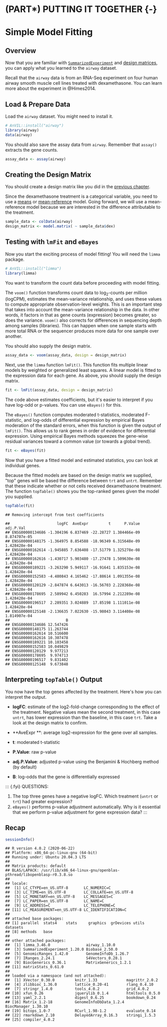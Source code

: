 # (PART\*) PUTTING IT TOGETHER {-}

# Simple Model Fitting



## Overview

Now that you are familiar with [`SummarizedExperiment`](summarizedexperiment.html#summarizedexperiment) and [design matrices](design-matrices.html#design-matrices), you can apply what you learned to the `airway` dataset. 

Recall that the `airway` data is from an RNA-Seq experiment on four human airway smooth muscle cell lines treated with dexamethasone. You can learn more about the experiment in @Himes2014. 

## Load & Prepare Data

Load the `airway` dataset. You might need to install it.


```r
# AnVIL::install("airway")
library(airway)
data(airway)
```

You should also save the assay data from `airway`. Remember that `assay()` extracts the gene counts.


```r
assay_data <- assay(airway)
```

## Creating the Design Matrix

You should create a design matrix like you did in the [previous chapter](design-matrices.html#inpractice). 

Since the dexamethasone treatment is a categorical variable, you need to use a [means](#means) or [mean-reference](#meanref) model. Going forward, we will use a mean-reference model because we are interested in the difference attributable to the treatment.


```r
sample_data <- colData(airway)
design_matrix <- model.matrix( ~ sample_data$dex)
```

## Testing with `lmFit` and `eBayes`

Now you start the exciting process of model fitting! You will need the `limma` package.


```r
# AnVIL::install("limma")
library(limma)
```

You want to transform the count data before proceeding with model fitting. 

The `voom()` function transforms count data to $\log_{2}$-counts per million (logCPM), estimates the mean-variance relationship, and uses these values to compute appropriate observation-level weights. This is an important step that takes into account the mean-variance relationship in the data. In other words, it factors in that as gene counts (expression) becomes greater, so does the variance. `voom()` also corrects for differences in sequencing depth among samples (libraries). This can happen when one sample starts with more total RNA or the sequencer produces more data for one sample over another.

You should also supply the design matrix.


```r
assay_data <- voom(assay_data, design = design_matrix)
```

Next, use the `limma` function `lmFit()`. This function fits multiple linear models by weighted or generalized least squares. A linear model is fitted to the expression data for each gene. As above, you should supply the design matrix.


```r
fit <- lmFit(assay_data, design = design_matrix)
```

The code above estimates coefficients, but it's easier to interpret if you have log-odd or p-values. You can use `eBayes()` for this. 

The `eBayes()` function computes moderated t-statistics, moderated F-statistic, and log-odds of differential expression by empirical Bayes moderation of the standard errors, when this function is given the output of `lmFit()`. This allows us to rank genes in order of evidence for differential expression. Using empirical Bayes methods squeezes the gene-wise residual variances toward a common value (or towards a global trend).


```r
fit <- eBayes(fit)
```

Now that you have a fitted model and estimated statistics, you can look at individual genes. 

Because the fitted models are based on the design matrix we supplied, "top" genes will be based the difference between `trt` and `untrt`. Remember that these indicate whether or not cells received dexamethasone treatment. The function `topTable()` shows you the top-ranked genes given the model you supplied.


```r
topTable(fit)
```

```
## Removing intercept from test coefficients
```

```
##                     logFC  AveExpr         t      P.Value    adj.P.Val
## ENSG00000134686 -1.304196 6.837469 -22.28727 1.384466e-09 8.874707e-05
## ENSG00000148175 -1.364975 8.854588 -18.96349 6.315648e-09 1.428428e-04
## ENSG00000162614 -1.945885 7.636408 -17.51779 1.325278e-08 1.428428e-04
## ENSG00000162616 -1.430717 5.903480 -17.27478 1.509630e-08 1.428428e-04
## ENSG00000189221 -3.263290 5.949117 -16.91641 1.835153e-08 1.428428e-04
## ENSG00000152583 -4.480843 4.165462 -17.88614 1.091355e-08 1.428428e-04
## ENSG00000120129 -2.847874 6.643013 -16.56703 2.228368e-08 1.428428e-04
## ENSG00000178695  2.589942 6.450283  16.57994 2.212289e-08 1.428428e-04
## ENSG00000196517  2.289351 3.024889  17.85198 1.111011e-08 1.428428e-04
## ENSG00000125148 -2.136635 7.022630 -15.98043 3.114408e-08 1.814907e-04
##                         B
## ENSG00000134686 12.547426
## ENSG00000148175 11.263744
## ENSG00000162614 10.516600
## ENSG00000162616 10.307478
## ENSG00000189221 10.103458
## ENSG00000152583 10.049829
## ENSG00000120129  9.977213
## ENSG00000178695  9.974713
## ENSG00000196517  9.831402
## ENSG00000125148  9.673848
```

## Interpreting `topTable()` Output

You now have the top genes affected by the treatment. Here's how you can interpret the output.

- **logFC**: estimate of the log2-fold-change corresponding to the effect of the treatment. Negative values mean the second treatment, in this case `untrt`, has lower expression than the baseline, in this case `trt`. Take a look at the design matrix to confirm.

- **AveExpr	**: average log2-expression for the gene over all samples.

- **t**: moderated t-statistic

- **P.Value**: raw p-value

- **adj.P.Value**: adjusted p-value using the Benjamini & Hochberg method (by default)

- **B**: log-odds that the gene is differentially expressed

::: {.fyi}
QUESTIONS:

1. The top three genes have a negative logFC. Which treatment (`untrt` or `trt`) had greater expression?
2. `eBayes()` performs p-value adjustment automatically. Why is it essential that we perform p-value adjustment for gene expression data?
:::

## Recap


```r
sessionInfo()
```

```
## R version 4.0.2 (2020-06-22)
## Platform: x86_64-pc-linux-gnu (64-bit)
## Running under: Ubuntu 20.04.3 LTS
## 
## Matrix products: default
## BLAS/LAPACK: /usr/lib/x86_64-linux-gnu/openblas-pthread/libopenblasp-r0.3.8.so
## 
## locale:
##  [1] LC_CTYPE=en_US.UTF-8       LC_NUMERIC=C              
##  [3] LC_TIME=en_US.UTF-8        LC_COLLATE=en_US.UTF-8    
##  [5] LC_MONETARY=en_US.UTF-8    LC_MESSAGES=C             
##  [7] LC_PAPER=en_US.UTF-8       LC_NAME=C                 
##  [9] LC_ADDRESS=C               LC_TELEPHONE=C            
## [11] LC_MEASUREMENT=en_US.UTF-8 LC_IDENTIFICATION=C       
## 
## attached base packages:
## [1] parallel  stats4    stats     graphics  grDevices utils     datasets 
## [8] methods   base     
## 
## other attached packages:
##  [1] limma_3.46.0                airway_1.10.0              
##  [3] SummarizedExperiment_1.20.0 Biobase_2.50.0             
##  [5] GenomicRanges_1.42.0        GenomeInfoDb_1.26.7        
##  [7] IRanges_2.24.1              S4Vectors_0.28.1           
##  [9] BiocGenerics_0.36.1         MatrixGenerics_1.2.1       
## [11] matrixStats_0.61.0         
## 
## loaded via a namespace (and not attached):
##  [1] XVector_0.30.0         knitr_1.33             magrittr_2.0.2        
##  [4] zlibbioc_1.36.0        lattice_0.20-41        rlang_0.4.10          
##  [7] stringr_1.4.0          tools_4.0.2            grid_4.0.2            
## [10] xfun_0.26              jquerylib_0.1.4        htmltools_0.5.0       
## [13] yaml_2.2.1             digest_0.6.25          bookdown_0.24         
## [16] Matrix_1.2-18          GenomeInfoDbData_1.2.4 BiocManager_1.30.10   
## [19] bitops_1.0-7           RCurl_1.98-1.2         evaluate_0.14         
## [22] rmarkdown_2.10         DelayedArray_0.16.3    stringi_1.5.3         
## [25] compiler_4.0.2
```
